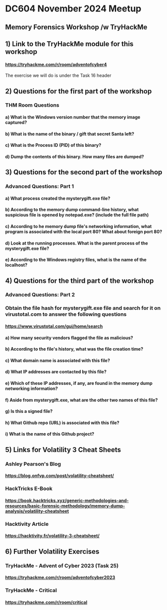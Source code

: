 # DC604 November 2024 Meetup
## Memory Forensics Workshop /w TryHackMe

## 1) Link to the TryHackMe module for this workshop
#### https://tryhackme.com/r/room/adventofcyber4
The exercise we will do is under the Task 16 header

## 2) Questions for the first part of the workshop
### THM Room Questions
#### a) What is the Windows version number that the memory image captured?
#### b) What is the name of the binary / gift that secret Santa left?
#### c) What is the Process ID (PID) of this binary?
#### d) Dump the contents of this binary. How many files are dumped?

## 3) Questions for the second part of the workshop
### Advanced Questions: Part 1
#### a) What process created the mysterygift.exe file?
#### b) According to the memory dump command-line history, what suspicious file is opened by notepad.exe? (include the full file path)
#### c) According to he memory dump file's networking information, what program is associated with the local port 80? What about foreign port 80?
#### d) Look at the running processes. What is the parent process of the mysterygift.exe file?
#### e) According to the Windows registry files, what is the name of the localhost?

## 4) Questions for the third part of the workshop
### Advanced Questions: Part 2
### Obtain the file hash for mysterygift.exe file and search for it on virustotal.com to answer the following questions
#### https://www.virustotal.com/gui/home/search
#### a) How many security vendors flagged the file as malicious?
#### b) According to the file's history, what was the file creation time?
#### c) What domain name is associated with this file?
#### d) What IP addresses are contacted by this file?
#### e) Which of these IP addresses, if any, are found in the memory dump networking information?
#### f) Aside from mysterygift.exe, what are the other two names of this file?
#### g) Is this a signed file?
#### h) What Github repo (URL) is associated with this file?
#### i) What is the name of this Github project?

## 5) Links for Volatility 3 Cheat Sheets
### Ashley Pearson's Blog
#### https://blog.onfvp.com/post/volatility-cheatsheet/
### HackTricks E-Book
#### https://book.hacktricks.xyz/generic-methodologies-and-resources/basic-forensic-methodology/memory-dump-analysis/volatility-cheatsheet
### Hacktivity Article
#### https://hacktivity.fr/volatility-3-cheatsheet/

## 6) Further Volatility Exercises
### TryHackMe - Advent of Cyber 2023 (Task 25)
#### https://tryhackme.com/r/room/adventofcyber2023
### TryHackMe - Critical
#### https://tryhackme.com/r/room/critical

